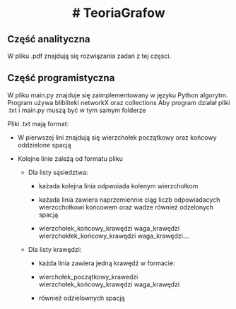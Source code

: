 <center> <h1> # TeoriaGrafow </h1> </center>

## Część analityczna
W pliku .pdf znajdują się rozwiązania zadań z tej części.

## Część programistyczna
W pliku main.py znajduje się zaimplementowany w języku Python algorytm. 
Program używa blibliteki networkX oraz collections
Aby program działał pliki .txt i main.py muszą być w tym samym folderze 

Pliki .txt mają format:
*  W pierwszej lini znajdują się wierzchołek początkowy oraz końcowy oddzielone spacją
* Kolejne linie zależą od formatu pliku

  * Dla listy sąsiedztwa:

    * każada kolejna linia odpwoiada kolenym wierzchołkom 

     * każada linia zawiera naprzemiennie ciąg liczb odpowiadacych wierzcchołkowi końcowem oraz wadze również odzelonych spacją 

    * wierzchołek_końcowy_krawędzi waga_krawędzi wierzchokłek_końcowy_krawędzi waga_krawędzi....

   * Dla listy krawędzi:

     * każda linia zawiera jedną krawędź w formacie:

     * wierchołek_początkowy_krawedzi wierzchołek_końcowy_krawędzi waga_krawędzi

      * również odzielownych spacją
